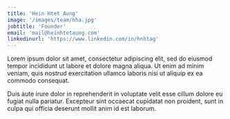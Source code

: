 ```yaml
---
title: 'Hein Htet Aung'
image: '/images/team/hha.jpg'
jobtitle: 'Founder'
email: 'mail@heinhtetaung.com'
linkedinurl: 'https://www.linkedin.com/in/hnhtag'
---
```


Lorem ipsum dolor sit amet, consectetur adipiscing elit, sed do eiusmod tempor incididunt ut labore et dolore magna aliqua. Ut enim ad minim veniam, quis nostrud exercitation ullamco laboris nisi ut aliquip ex ea commodo consequat.

Duis aute irure dolor in reprehenderit in voluptate velit esse cillum dolore eu fugiat nulla pariatur. Excepteur sint occaecat cupidatat non proident, sunt in culpa qui officia deserunt mollit anim id est laborum.
